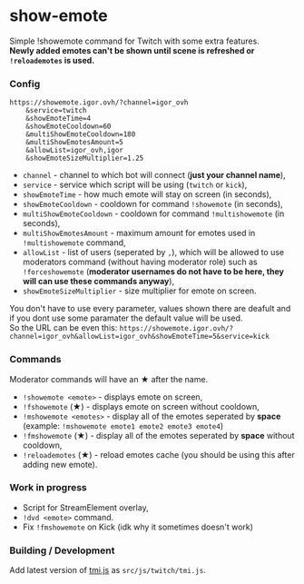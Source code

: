 # show-emote

Simple !showemote command for Twitch with some extra features.  
**Newly added emotes can't be shown until scene is refreshed or `!reloademotes` is used.**

### Config

```
https://showemote.igor.ovh/?channel=igor_ovh
    &service=twitch
    &showEmoteTime=4
    &showEmoteCooldown=60
    &multiShowEmoteCooldown=180
    &multiShowEmotesAmount=5
    &allowList=igor_ovh,igor
    &showEmoteSizeMultiplier=1.25
```

- `channel` - channel to which bot will connect (**just your channel name**),
- `service` - service which script will be using (`twitch` or `kick`),
- `showEmoteTime` - how much emote will stay on screen (in seconds),
- `showEmoteCooldown` - cooldown for command `!showemote` (in seconds),
- `multiShowEmoteCooldown` - cooldown for command `!multishowemote` (in seconds),
- `multiShowEmotesAmount` - maximum amount for emotes used in `!multishowemote` command,
- `allowList` - list of users (seperated by `,`), which will be allowed to use moderators command (without having moderator role) such as `!forceshowemote` (**moderator usernames do not have to be here, they will can use these commands anyway**),
- `showEmoteSizeMultiplier` - size multiplier for emote on screen.

You don't have to use every parameter, values shown there are deafult and if you dont use some paramater the default value will be used.  
So the URL can be even this: `https://showemote.igor.ovh/?channel=igor_ovh&allowList=igor_ovh&showEmoteTime=5&service=kick`

### Commands

Moderator commands will have an ★ after the name.

- `!showemote <emote>` - displays emote on screen,
- `!fshowemote` (★) - displays emote on screen without cooldown,
- `!mshowemote <emotes>` - display all of the emotes seperated by **space** (example: `!mshowemote emote1 emote2 emote3 emote4`)
- `!fmshowemote` (★) - display all of the emotes seperated by **space** without cooldown,
- `!reloademotes` (★) - reload emotes cache (you should be using this after adding new emote).

### Work in progress

- Script for StreamElement overlay,
- `!dvd <emote>` command.
- Fix `!fmshowemote` on Kick (idk why it sometimes doesn't work)

### Building / Development

Add latest version of [tmi.js](https://tmijs.com/) as `src/js/twitch/tmi.js`.
